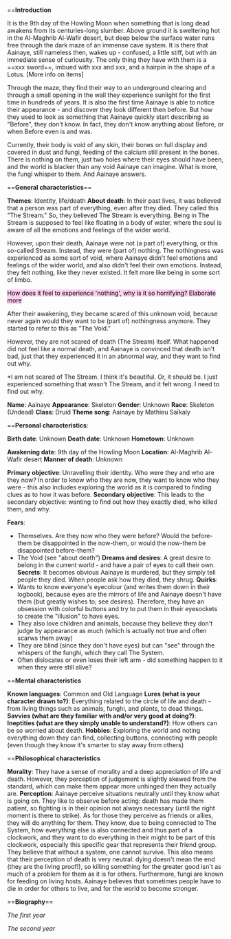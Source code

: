 ==**Introduction**

It is the 9th day of the Howling Moon when something that is long dead awakens from its centuries-long slumber. Above ground it is sweltering hot in the Al-Maghrib Al-Wafir desert, but deep below the surface water runs free through the dark maze of an immense cave system. It is there that Aainaye, still nameless then, wakes up - confused, a little stiff, but with an immediate sense of curiousity. The only thing they have with them is a ==xxx sword==, imbued with xxx and xxx, and a hairpin in the shape of a Lotus. [More info on items]

Through the maze, they find their way to an underground clearing and through a small opening in the wall they experience sunlight for the first time in hundreds of years. It is also the first time Aainaye is able to notice their appearance - and discover they look different then before. But how they used to look as something that Aainaye quickly start describing as "Before", they don't know. In fact, they don't know anything about Before, or when Before even is and was.

Currently, their body is void of any skin, their bones on full display and covered in dust and fungi, feeding of the calcium still present in the bones. There is nothing on them, just two holes where their eyes should have been, and the world is blacker than any void Aainaye can imagine. What is more, the fungi whisper to them. And Aainaye answers.

==**General characteristics**==

**Themes**: Identity, life/death
**About death**: In their past lives, it was believed that a person was part of everything, even after they died. They called this "The Stream." So, they believed The Stream is everything. Being in The Stream is supposed to feel like floating in a body of water, where the soul is aware of all the emotions and feelings of the wider world.

However, upon their death, Aainaye were not (a part of) everything, or this so-called Stream. Instead, they were (part of) nothing. The nothingness was experienced as some sort of void, where Aainaye didn't feel emotions and feelings of the wider world, and also didn't feel their own emotions. Instead, they felt nothing, like they never existed. It felt more like being in some sort of limbo.

<mark style="background: #FFB8EBA6;">How does it feel to experience 'nothing', why is it so horrifying? Elaborate more</mark>

After their awakening, they became scared of this unknown void, because never again would they want to be (part of) nothingness anymore. They started to refer to this as "The Void."

However, they are not scared of death (The Stream) itself. What happened did not feel like a normal death, and Aainaye is convinced that death isn't bad, just that they experienced it in an abnormal way, and they want to find out why.

*I am not scared of The Stream. I think it's beautiful. Or, it should be. I just experienced something that wasn't The Stream, and it felt wrong. I need to find out why.

**Name**: Aainaye
**Appearance**: Skeleton
**Gender**: Unknown
**Race**: Skeleton (Undead)
**Class**: Druid
**Theme song**: Aainaye by Mathieu Saïkaly

==**Personal characteristics**:

**Birth date**: Unknown
**Death date**: Unknown
**Hometown**: Unknown

**Awakening date**: 9th day of the Howling Moon
**Location**: Al-Maghrib Al-Wafir desert
**Manner of death**: Unknown

**Primary objective**: Unravelling their identity. Who were they and who are they now? In order to know who they are now, they want to know who they were - this also includes exploring the world as it is compared to finding clues as to how it was before.
**Secondary objective**: This leads to the secondary objective: wanting to find out how they exactly died, who killed them, and why.

**Fears**: 
- Themselves. Are they now who they were before? Would the before-them be disappointed in the now-them, or would the now-them be disappointed before-them?
- The Void (see "about death")
**Dreams and desires**: A great desire to belong in the current world - and have a pair of eyes to call their own. 
**Secrets**: It becomes obvious Aainaye is murdered, but they simply tell people they died. When people ask how they died, they shrug.
**Quirks**: 
- Wants to know everyone's eyecolour (and writes them down in their logbook), because eyes are the mirrors of life and Aainaye doesn't have them (but greatly wishes to; see desires).  Therefore, they have an obsession with colorful buttons and try to put them in their eyesockets to create the "illusion" to have eyes.
- They also love children and animals, because they believe they don't judge by appearance as much (which is actually not true and often scarws them away)
- They are blind (since they don't have eyes) but can "see" through the whispers of the funghi, which they call The System.
- Often dislocates or even loses their left arm - did something happen to it when they were still alive?

==**Mental characteristics**

**Known languages**: Common and Old Language
**Lures (what is your character drawn to?)**: Everything related to the circle of life and death - from living things such as animals, funghi, and plants, to dead things.
**Savvies (what are they familiar with and/or very good at doing?)**:
**Ineptities (what are they simply unable to understand?)**: How others can be so worried about death.
**Hobbies**: Exploring the world and noting everything down they can find, collecting buttons, connecting with people (even though they know it's smarter to stay away from others)

==**Philosophical characteristics**

**Morality**: They have a sense of morality and a deep appreciation of life and death. However, they perception of judgement is slightly skewed from the standard, which can make them appear more unhinged then they actually are. 
**Perception**: Aainaye perceive situations neutrally until they know what is going on. They like to observe before acting: death has made them patient, so fighting is in their opinion not always necessary (until the right moment is there to strike). As for those they perceive as friends or allies, they will do anything for them. They know, due to being connected to The System, how everything else is also connected and thus part of a clockwork, and they want to do everything in their might to be part of this clockwork, especially this specific gear that represents their friend group. They believe that without a system, one cannot survive. This also means that their perception of death is very neutral: dying doesn't mean the end (they are the living proof!), so killing something for the greater good isn't as much of a problem for them as it is for others. Furthermore, fungi are known for feeding on living hosts. Aainaye believes that sometimes people have to die in order for others to live, and for the world to become stronger.

==**Biography**==

*The first year*

*The second year*
